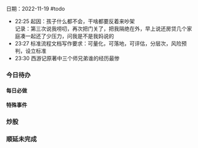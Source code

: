 日期：2022-11-19
#todo
- 22:25 起因：孩子什么都不会，干啥都要反着来吵架<br>记录：第三次说我唠叨，再次把门关了，把我隔绝在外，早上说还房贷几个家庭凑一起还了少压力，问我是不是我妈说的
- 23:27 标准流程文档写作要求：可量化，可落地，可评估，分层次，风险预判，设立标准
- 23:30 西游记原著中三个师兄弟谁的经历最惨
### 今日待办
#### 每日必做

#### 特殊事件

### 炒股


### 顺延未完成


